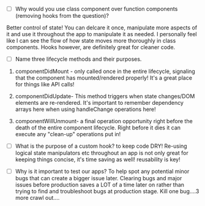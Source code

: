 - [ ] Why would you use class component over function components (removing hooks from the question)?

Better control of state! You can delcare it once, manipulate more aspects of it and use it throughout the app to manipulate it as needed. I personally feel like I can see the flow of how state moves more thoroughly in class components. Hooks however, are definitely great for cleaner code. 
- [ ] Name three lifecycle methods and their purposes.

1. componentDidMount - only called once in the entire lifecycle, signaling that the component has mounted/rendered properly! It's a great place for things like API calls!

2. componentDidUpdate- This method triggers when state changes/DOM elements are re-rendered. It's important to remember dependency arrays here when using handleChange operations here!

3. componentWillUnmount- a final operation opportunity right before the death of the entire component lifecycle. Right before it dies it can execute any "clean-up" operations put in!

- [ ] What is the purpose of a custom hook?
to keep code DRY! Re-using logical state manipulators etc throughout an app is not only great for keeping things concise, it's time saving as well! reusability is key!

- [ ] Why is it important to test our apps?
To help spot any potential minor bugs that can create a bigger issue later. Clearing bugs and major issues before production saves a LOT of a time later on rather than trying to find and troubleshoot bugs at production stage. Kill one bug....3 more crawl out....